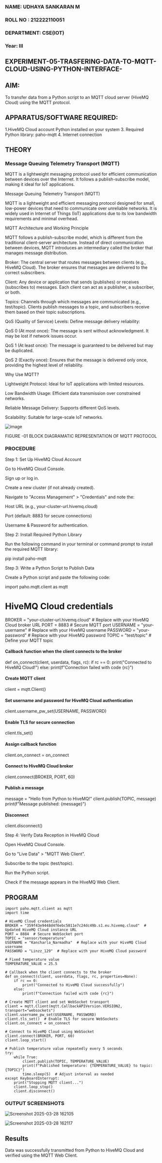 ### NAME: UDHAYA SANKARAN M
### ROLL NO : 212222110051
### DEPARTMENT: CSE(IOT)
### Year: III



## EXPERIMENT-05-TRASFERING-DATA-TO-MQTT-CLOUD-USING-PYTHON-INTERFACE-



## AIM:
To transfer data from a Python script to an MQTT cloud server (HiveMQ Cloud) using the MQTT protocol. 
## APPARATUS/SOFTWARE REQUIRED: 
1.HiveMQ Cloud account
Python installed on your system
3. Required Python library: paho-mqtt
4. Internet connection

## THEORY 
### Message Queuing Telemetry Transport (MQTT)
MQTT is a lightweight messaging protocol used for efficient communication between devices over the Internet. It follows a publish-subscribe model, making it ideal for IoT applications.


 Message Queuing Telemetry Transport (MQTT)

MQTT is a lightweight and efficient messaging protocol designed for small, low-power devices that need to communicate over unreliable networks. It is widely used in Internet of Things (IoT) applications due to its low bandwidth requirements and minimal overhead.

MQTT Architecture and Working Principle

MQTT follows a publish-subscribe model, which is different from the traditional client-server architecture. Instead of direct communication between devices, MQTT introduces an intermediary called the broker that manages message distribution.

Broker: The central server that routes messages between clients (e.g., HiveMQ Cloud). The broker ensures that messages are delivered to the correct subscribers.

Client: Any device or application that sends (publishes) or receives (subscribes to) messages. Each client can act as a publisher, a subscriber, or both.

Topics: Channels through which messages are communicated (e.g., test/topic). Clients publish messages to a topic, and subscribers receive them based on their topic subscriptions.

QoS (Quality of Service) Levels: Define message delivery reliability:

QoS 0 (At most once): The message is sent without acknowledgment. It may be lost if network issues occur.

QoS 1 (At least once): The message is guaranteed to be delivered but may be duplicated.

QoS 2 (Exactly once): Ensures that the message is delivered only once, providing the highest level of reliability.

Why Use MQTT?

Lightweight Protocol: Ideal for IoT applications with limited resources.

Low Bandwidth Usage: Efficient data transmission over constrained networks.

Reliable Message Delivery: Supports different QoS levels.

Scalability: Suitable for large-scale IoT networks.

![image](https://github.com/user-attachments/assets/d21bcc04-9617-43dc-8cce-1dda54ea4562)

FIGURE -01 BLOCK DIAGRAMATIC REPRESENTATION OF MQTT PROTOCOL


### PROCEDURE 

Step 1: Set Up HiveMQ Cloud Account

Go to HiveMQ Cloud Console.

Sign up or log in.

Create a new cluster (if not already created).

Navigate to "Access Management" > "Credentials" and note the:

Host URL (e.g., your-cluster-url.hivemq.cloud)

Port (default: 8883 for secure connections)

Username & Password for authentication.

Step 2: Install Required Python Library

Run the following command in your terminal or command prompt to install the required MQTT library:

pip install paho-mqtt

Step 3: Write a Python Script to Publish Data

Create a Python script and paste the following code:

import paho.mqtt.client as mqtt

# HiveMQ Cloud credentials
BROKER = "your-cluster-url.hivemq.cloud"  # Replace with your HiveMQ Cloud broker URL
PORT = 8883  # Secure MQTT port
USERNAME = "your-username"  # Replace with your HiveMQ username
PASSWORD = "your-password"  # Replace with your HiveMQ password
TOPIC = "test/topic"  # Define your MQTT topic

#### Callback function when the client connects to the broker
def on_connect(client, userdata, flags, rc):
    if rc == 0:
        print("Connected to HiveMQ Cloud!")
    else:
        print(f"Connection failed with code {rc}")

#### Create MQTT client
client = mqtt.Client()

#### Set username and password for HiveMQ Cloud authentication
client.username_pw_set(USERNAME, PASSWORD)

#### Enable TLS for secure connection
client.tls_set()

#### Assign callback function
client.on_connect = on_connect

#### Connect to HiveMQ Cloud broker
client.connect(BROKER, PORT, 60)

#### Publish a message
message = "Hello from Python to HiveMQ!"
client.publish(TOPIC, message)
print(f"Message published: {message}")

#### Disconnect
client.disconnect()

Step 4: Verify Data Reception in HiveMQ Cloud

Open HiveMQ Cloud Console.

Go to "Live Data" > "MQTT Web Client".

Subscribe to the topic (test/topic).

Run the Python script.

Check if the message appears in the HiveMQ Web Client.
## PROGRAM
```
import paho.mqtt.client as mqtt
import time

# HiveMQ Cloud credentials
BROKER = "359f43e9448d4f6ebc5011e7c24dc49b.s1.eu.hivemq.cloud"  # Updated HiveMQ Cloud instance URL
PORT = 8884  # Secure WebSocket port
TOPIC = "sensor/temperature"
USERNAME = "Kancharla_Narmadha"  # Replace with your HiveMQ Cloud username
PASSWORD = "Linzz_129"  # Replace with your HiveMQ Cloud password

# Fixed temperature value
TEMPERATURE_VALUE = 25.5

# Callback when the client connects to the broker
def on_connect(client, userdata, flags, rc, properties=None):
    if rc == 0:
        print("Connected to HiveMQ Cloud successfully")
    else:
        print(f"Connection failed with code {rc}")

# Create MQTT client and set WebSocket transport
client = mqtt.Client(mqtt.CallbackAPIVersion.VERSION2, transport="websockets")
client.username_pw_set(USERNAME, PASSWORD)
client.tls_set()  # Enable TLS for secure WebSockets
client.on_connect = on_connect

# Connect to HiveMQ Cloud using WebSocket
client.connect(BROKER, PORT, 60)
client.loop_start()

# Publish temperature value repeatedly every 5 seconds
try:
    while True:
        client.publish(TOPIC, TEMPERATURE_VALUE)
        print(f"Published temperature: {TEMPERATURE_VALUE} to topic: {TOPIC}")
        time.sleep(5)  # Adjust interval as needed
except KeyboardInterrupt:
    print("Stopping MQTT client...")
    client.loop_stop()
    client.disconnect()

```

### OUTPUT SCREENSHOTS
![Screenshot 2025-03-28 162105](https://github.com/user-attachments/assets/956eb015-9d9e-4505-90a5-16d48d5a78f9)

![Screenshot 2025-03-28 162117](https://github.com/user-attachments/assets/e558a171-712b-47c8-8265-884521a8ed31)


## Results

Data was successfully transmitted from Python to HiveMQ Cloud and verified using the MQTT Web Client.



 
  
